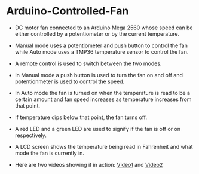 # Arduino-Controlled-Fan
* DC motor fan connected to an Arduino Mega 2560 whose speed can be either controlled by a potentiometer or by the current temperature.<br/>
* Manual mode uses a potentiometer and push button to control the fan while Auto mode uses a TMP36 temperature sensor to control the fan.<br/> 
* A remote control is used to switch between the two modes.<br/>
* In Manual mode a push button is used to turn the fan on and off and potentionmeter is used to control the speed.<br/>
* In Auto mode the fan is turned on when the temperature is read to be a certain amount and fan speed increases as temperature increases from that point.<br/>
* If temperature dips below that point, the fan turns off.<br/>
* A red LED and a green LED are used to signify if the fan is off or on respectively.<br/>
* A LCD screen shows the temperature being read in Fahrenheit and what mode the fan is currently in.<br/>

* Here are two videos showing it in action: [Video1](https://drive.google.com/file/d/1gk494CJtEBQObdrArnRuGBvn9tSPHHUs/view?usp=sharing) and [Video2](https://drive.google.com/file/d/1i_PO3feknaX6hNtdP3vwDD8R1s_I9jNk/view?usp=sharing)
